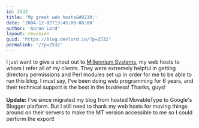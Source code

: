 ```yaml
---
id: 2532
title: 'My great web hosts&#8230;'
date: '2004-12-02T13:45:00-08:00'
author: 'Aaron Lord'
layout: revision
guid: 'https://blog.devlord.io/?p=2532'
permalink: '/?p=2532'
---
```


I just want to give a shout out to <a href="http://www.nextmill.net/" target="_blank" rel="noopener">Millennium Systems</a>, my web hosts to whom I refer all of my clients.  They were extremely helpful in getting directory permissions and Perl modules set up in order for me to be able to run this blog.  I must say, I've been doing web programming for 6 years, and their technical support is the best in the business!  Thanks, guys!<br /><br /><b>Update:</b> I've since migrated my blog from hosted MovableType to Google's Blogger platform. But I still need to thank my web hosts for moving things around on their servers to make the MT version accessible to me so I could perform the export!